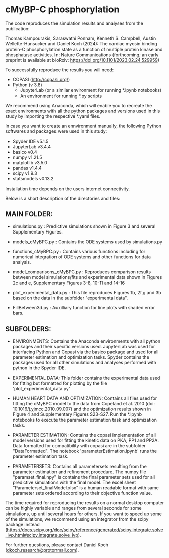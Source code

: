 # cMyBP-C phosphorylation

The code reproduces the simulation results and analyses from the publication:

Thomas Kampourakis, Saraswathi Ponnam, Kenneth S. Campbell, Austin Wellette-Hunsucker and Daniel Koch (2024):
The cardiac myosin binding protein-C phosphorylation state as a function of multiple protein kinase and phosphatase activities. 
In: Nature Communications (forthcoming; an early preprint is available at bioRxiv: https://doi.org/10.1101/2023.02.24.529959)

To successfully reproduce the results you will need:
- COPASI (http://copasi.org/)
- Python (v 3.8)
	- JupyterLab (or a similar environment for running *.ipynb notebooks)
	- An environment for running *.py scripts

We recommend using Anaconda, which will enable you to recreate the exact environments
with all the python packages and versions used in this study by importing the respective
*.yaml files.

In case you want to create an ennvironment manually, the following Python softwares 
and packages were used in this study:

- Spyder IDE v5.1.5 
- JupyterLab v3.4.4
- basico v0.4
- numpy v1.21.5
- matplotlib v3.5.0
- pandas v1.4.4
- scipy v1.9.3
- statsmodels v0.13.2

Installation time depends on the users internet connectivity.

Below is a short description of the directories and files:

## MAIN FOLDER:

- simulations.py : Predictive simulations shown in Figure 3 and several Supplementary Figures.

- models_cMyBPC.py : Contains the ODE systems used by simulations.py

- functions_cMyBPC.py : Contains various functions including for numerical integration of ODE systems and other functions for data analysis.

- model_comparisons_cMyBPC.py : Reproduces comparison results between model simulations/fits and experimental data
shown in Figures 2c and e, Supplementary Figures 3-8, 10-11 and 14-16

- plot_experimental_data.py : This file reproduces Figures 1b, 2f,g and 3b based on the data in the subfolder "experimental data".

- FillBetween3d.py : Auxilliary function for line plots with shaded error bars.


## SUBFOLDERS:

- ENVIRONMENTS:
Contains the Anaconda environments with all python packages and their specific versions used. 
JupyterLab was used for interfacing Python and Copasi via the basico package and used for all 
parameter estimation and optimization tasks. Spyder contains the packages used for all other
simulations and analyses performed with python in the Spyder IDE.

- EXPERIMENTAL DATA:
This folder contains the experimental data used for fitting but formatted for plotting by
the file 'plot_experimental_data.py'

- HUMAN HEART DATA AND OPTIMIZATION:
Contains all files used for fitting the cMyBPC model to the data from Copeland et al. 2010
(doi: 10.1016/j.yjmcc.2010.09.007) and the optimization results shown in Figure 4 and
Supplementary Figures S23-S27. Run the *.ipynb notebooks to execute the parameter estimation
task and optimization tasks.

- PARAMETER ESTIMATION:
Contains the copasi implementation of all model versions used for fitting 
the kinetic data on PKA, PP1 and PP2A. Data formatted for compatibility with copasi are 
in the subfolder "DataFormatted". The notebook 'parameterEstimation.ipynb' runs the parameter
estimation task.

- PARAMETERSETS:
Contains all parametersets resulting from the parameter estimation and refinement procedure.
The numpy file "paramset_final.npy" is contains the final parameter sets used for all predictive
simulations with the final model. The excel sheet "Parameterset_finalModel.xlsx" is a human
readable format with same parameter sets ordered according to their objective function value.

The time required for reproducing the results on a normal desktop computer can be highly variable and ranges from several seconds for some simulations, up until several hours for others. If you want to speed up some of the simulations, we recommend using an integrator from the scipy package instead (https://docs.scipy.org/doc/scipy/reference/generated/scipy.integrate.solve_ivp.html#scipy.integrate.solve_ivp).

For further questions, please contact Daniel Koch (dkoch.research@protonmail.com).
